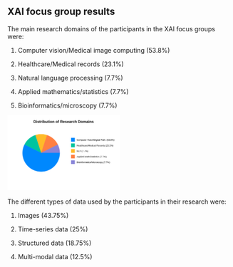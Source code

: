 ## XAI focus group results

The main research domains of the participants in the XAI focus groups were: 

1) Computer vision/Medical image computing (53.8%)

2) Healthcare/Medical records (23.1%)

3) Natural language processing (7.7%)

4) Applied mathematics/statistics (7.7%)

5) Bioinformatics/microscopy (7.7%)

<img src="research-domains-pie-svg-adjusted.svg" width="50%">

The different types of data used by the participants in their research were:

1) Images (43.75%)

2) Time-series data (25%)

3) Structured data (18.75%)

4) Multi-modal data (12.5%)

